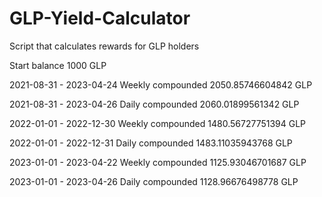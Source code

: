 # GLP-Yield-Calculator

Script that calculates rewards for GLP holders

Start balance 1000 GLP

2021-08-31 - 2023-04-24
Weekly compounded
2050.85746604842 GLP

2021-08-31 - 2023-04-26
Daily compounded
2060.01899561342 GLP

2022-01-01 - 2022-12-30
Weekly compounded
1480.56727751394 GLP

2022-01-01 - 2022-12-31
Daily compounded
1483.11035943768 GLP

2023-01-01 - 2023-04-22
Weekly compounded
1125.93046701687 GLP

2023-01-01 - 2023-04-26
Daily compounded
1128.96676498778 GLP

